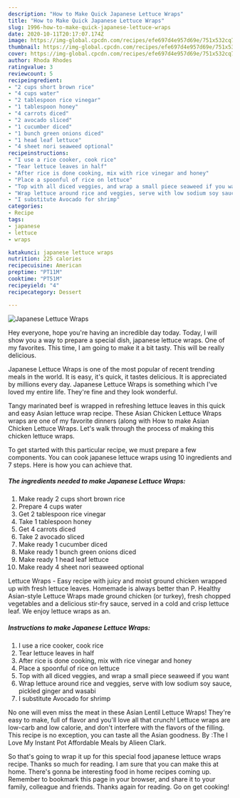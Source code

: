 ```yaml
---
description: "How to Make Quick Japanese Lettuce Wraps"
title: "How to Make Quick Japanese Lettuce Wraps"
slug: 1996-how-to-make-quick-japanese-lettuce-wraps
date: 2020-10-11T20:17:07.174Z
image: https://img-global.cpcdn.com/recipes/efe697d4e957d69e/751x532cq70/japanese-lettuce-wraps-recipe-main-photo.jpg
thumbnail: https://img-global.cpcdn.com/recipes/efe697d4e957d69e/751x532cq70/japanese-lettuce-wraps-recipe-main-photo.jpg
cover: https://img-global.cpcdn.com/recipes/efe697d4e957d69e/751x532cq70/japanese-lettuce-wraps-recipe-main-photo.jpg
author: Rhoda Rhodes
ratingvalue: 3
reviewcount: 5
recipeingredient:
- "2 cups short brown rice"
- "4 cups water"
- "2 tablespoon rice vinegar"
- "1 tablespoon honey"
- "4 carrots diced"
- "2 avocado sliced"
- "1 cucumber diced"
- "1 bunch green onions diced"
- "1 head leaf lettuce"
- "4 sheet nori seaweed optional"
recipeinstructions:
- "I use a rice cooker, cook rice"
- "Tear lettuce leaves in half"
- "After rice is done cooking, mix with rice vinegar and honey"
- "Place a spoonful of rice on lettuce"
- "Top with all diced veggies, and wrap a small piece seaweed if you want"
- "Wrap lettuce around rice and veggies, serve with low sodium soy sauce, pickled ginger and wasabi"
- "I substitute Avocado for shrimp"
categories:
- Recipe
tags:
- japanese
- lettuce
- wraps

katakunci: japanese lettuce wraps 
nutrition: 225 calories
recipecuisine: American
preptime: "PT11M"
cooktime: "PT51M"
recipeyield: "4"
recipecategory: Dessert

---
```



![Japanese Lettuce Wraps](https://img-global.cpcdn.com/recipes/efe697d4e957d69e/751x532cq70/japanese-lettuce-wraps-recipe-main-photo.jpg)

Hey everyone, hope you're having an incredible day today. Today, I will show you a way to prepare a special dish, japanese lettuce wraps. One of my favorites. This time, I am going to make it a bit tasty. This will be really delicious.

Japanese Lettuce Wraps is one of the most popular of recent trending meals in the world. It is easy, it's quick, it tastes delicious. It is appreciated by millions every day. Japanese Lettuce Wraps is something which I've loved my entire life. They're fine and they look wonderful.

Tangy marinated beef is wrapped in refreshing lettuce leaves in this quick and easy Asian lettuce wrap recipe. These Asian Chicken Lettuce Wraps wraps are one of my favorite dinners (along with How to make Asian Chicken Lettuce Wraps. Let&#39;s walk through the process of making this chicken lettuce wraps.


To get started with this particular recipe, we must prepare a few components. You can cook japanese lettuce wraps using 10 ingredients and 7 steps. Here is how you can achieve that.

<!--inarticleads1-->

##### The ingredients needed to make Japanese Lettuce Wraps:

1. Make ready 2 cups short brown rice
1. Prepare 4 cups water
1. Get 2 tablespoon rice vinegar
1. Take 1 tablespoon honey
1. Get 4 carrots diced
1. Take 2 avocado sliced
1. Make ready 1 cucumber diced
1. Make ready 1 bunch green onions diced
1. Make ready 1 head leaf lettuce
1. Make ready 4 sheet nori seaweed optional


Lettuce Wraps - Easy recipe with juicy and moist ground chicken wrapped up with fresh lettuce leaves. Homemade is always better than P. Healthy Asian-style Lettuce Wraps made ground chicken (or turkey), fresh chopped vegetables and a delicious stir-fry sauce, served in a cold and crisp lettuce leaf. We enjoy lettuce wraps as an. 

<!--inarticleads2-->

##### Instructions to make Japanese Lettuce Wraps:

1. I use a rice cooker, cook rice
1. Tear lettuce leaves in half
1. After rice is done cooking, mix with rice vinegar and honey
1. Place a spoonful of rice on lettuce
1. Top with all diced veggies, and wrap a small piece seaweed if you want
1. Wrap lettuce around rice and veggies, serve with low sodium soy sauce, pickled ginger and wasabi
1. I substitute Avocado for shrimp


No one will even miss the meat in these Asian Lentil Lettuce Wraps! They&#39;re easy to make, full of flavor and you&#39;ll love all that crunch! Lettuce wraps are low-carb and low calorie, and don&#39;t interfere with the flavors of the filling. This recipe is no exception, you can taste all the Asian goodness. By :The I Love My Instant Pot Affordable Meals by Alieen Clark. 

So that's going to wrap it up for this special food japanese lettuce wraps recipe. Thanks so much for reading. I am sure that you can make this at home. There's gonna be interesting food in home recipes coming up. Remember to bookmark this page in your browser, and share it to your family, colleague and friends. Thanks again for reading. Go on get cooking!
